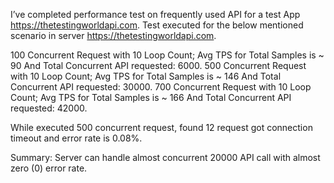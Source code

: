 I’ve completed performance test on frequently used API for a test App https://thetestingworldapi.com. 
Test executed for the below mentioned scenario in server https://thetestingworldapi.com.

100 Concurrent Request with 10 Loop Count; Avg TPS for Total Samples is ~ 90 And Total Concurrent API requested: 6000.
500 Concurrent Request with 10 Loop Count; Avg TPS for Total Samples is ~ 146 And Total Concurrent API requested: 30000.
700 Concurrent Request with 10 Loop Count; Avg TPS for Total Samples is ~ 166 And Total Concurrent API requested: 42000.

While executed 500 concurrent request, found  12 request got connection timeout and error rate is 0.08%. 

Summary: Server can handle almost concurrent 20000 API call with almost zero (0) error rate.
